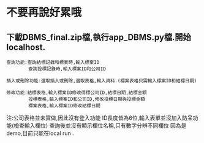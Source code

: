 #  不要再說好累哦

##  下載DBMS_final.zip檔,執行app_DBMS.py檔.開始localhost.
    查詢功能:查詢結標記錄和標案時,輸入標案ID
            查詢投標記錄時,輸入標案ID和公司ID
    
    插入或刪除功能:選取插入或刪除,選取表格,輸入資料.(標案表格只需輸入標案ID和結標日期)
    
    修改功能:結標表格,輸入標案ID修改得標公司ID,結標日期,結標金額
            投標表格,輸入標案ID和公司ID,修改投標日期與投標金額
            標案表格,輸入標案ID修改結標日期
         
   
   注:公司表格並未實做,因此沒有登入功能
      ID長度皆為6位,輸入表單並沒加入防呆功能(檢查輸入欄位)
      查詢後並沒有顯示欄位名稱,只有數字分辨不同欄位
      因為是demo,目前只能在local run .
